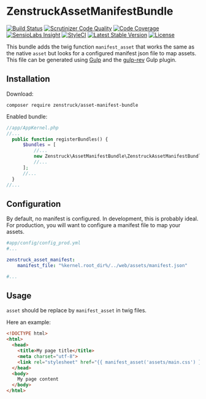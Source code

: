 ZenstruckAssetManifestBundle
============================

[![Build Status](http://img.shields.io/travis/kbond/ZenstruckAssetManifestBundle.svg?style=flat-square)](https://travis-ci.org/kbond/ZenstruckAssetManifestBundle)
[![Scrutinizer Code Quality](http://img.shields.io/scrutinizer/g/kbond/ZenstruckAssetManifestBundle.svg?style=flat-square)](https://scrutinizer-ci.com/g/kbond/ZenstruckAssetManifestBundle/)
[![Code Coverage](http://img.shields.io/scrutinizer/coverage/g/kbond/ZenstruckAssetManifestBundle.svg?style=flat-square)](https://scrutinizer-ci.com/g/kbond/ZenstruckAssetManifestBundle/)
[![SensioLabs Insight](https://img.shields.io/sensiolabs/i/b6b71c60-69f0-4e83-9900-bfd30621cb94.svg?style=flat-square)](https://insight.sensiolabs.com/projects/b6b71c60-69f0-4e83-9900-bfd30621cb94)
[![StyleCI](https://styleci.io/repos/56626101/shield)](https://styleci.io/repos/56626101)
[![Latest Stable Version](http://img.shields.io/packagist/v/zenstruck/asset-manifest-bundle.svg?style=flat-square)](https://packagist.org/packages/zenstruck/asset-manifest-bundle)
[![License](http://img.shields.io/packagist/l/zenstruck/asset-manifest-bundle.svg?style=flat-square)](https://packagist.org/packages/zenstruck/asset-manifest-bundle)

This bundle adds the twig function `manifest_asset` that works the same as the native `asset`
but looks for a configured manifest json file to map assets. This file can be generated using
[Gulp](http://gulpjs.com) and the [gulp-rev](https://github.com/sindresorhus/gulp-rev) Gulp plugin.

Installation
------------

Download:

```
composer require zenstruck/asset-manifest-bundle
```

Enabled bundle:

```php
//app/AppKernel.php
//...
  public function registerBundles() {
      $bundles = [
          //...
          new Zenstruck\AssetManifestBundle\ZenstruckAssetManifestBundle(),
          //...
      ];
      //...
  }
//...
```

Configuration
-------------

By default, no manifest is configured. In development, this is probably ideal. For production,
you will want to configure a manifest file to map your assets.

```yaml
#app/config/config_prod.yml
#...

zenstruck_asset_manifest:
    manifest_file: "%kernel.root_dir%/../web/assets/manifest.json"

#...
```

Usage
-----

`asset` should be replace by `manifest_asset` in twig files.

Here an example:

```html
<!DOCTYPE html>
<html>
  <head>
    <title>My page title</title>
    <meta charset="utf-8">
    <link rel="stylesheet" href="{{ manifest_asset('assets/main.css') }}">
  </head>
  <body>
    My page content
  </body>
</html>
```
